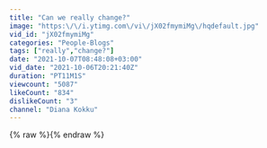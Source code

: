 ```yaml
---
title: "Can we really change?"
image: "https:\/\/i.ytimg.com\/vi\/jX02fmymiMg\/hqdefault.jpg"
vid_id: "jX02fmymiMg"
categories: "People-Blogs"
tags: ["really","change?"]
date: "2021-10-07T08:48:08+03:00"
vid_date: "2021-10-06T20:21:40Z"
duration: "PT11M1S"
viewcount: "5087"
likeCount: "834"
dislikeCount: "3"
channel: "Diana Kokku"
---
```

{% raw %}{% endraw %}
